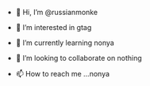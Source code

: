 - 👋 Hi, I’m @russianmonke
- 👀 I’m interested in gtag
- 🌱 I’m currently learning nonya
- 💞️ I’m looking to collaborate on nothing

- 📫 How to reach me ...nonya

<!---
russianmonke/russianmonke is a ✨ special ✨ repository because its `README.md` (this file) appears on your GitHub profile.
You can click the Preview link to take a look at your changes.
--->
